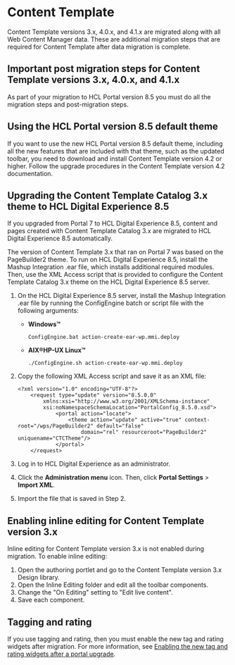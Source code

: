 # Content Template

Content Template versions 3.x, 4.0.x, and 4.1.x are migrated along with all Web Content Manager data. These are additional migration steps that are required for Content Template after data migration is complete.

## Important post migration steps for Content Template versions 3.x, 4.0.x, and 4.1.x

As part of your migration to HCL Portal version 8.5 you must do all the migration steps and post-migration steps.

## Using the HCL Portal version 8.5 default theme

If you want to use the new HCL Portal version 8.5 default theme, including all the new features that are included with that theme, such as the updated toolbar, you need to download and install Content Template version 4.2 or higher. Follow the upgrade procedures in the Content Template version 4.2 documentation.

## Upgrading the Content Template Catalog 3.x theme to HCL Digital Experience 8.5

If you upgraded from Portal 7 to HCL Digital Experience 8.5, content and pages created with Content Template Catalog 3.x are migrated to HCL Digital Experience 8.5 automatically.

The version of Content Template 3.x that ran on Portal 7 was based on the PageBuilder2 theme. To run on HCL Digital Experience 8.5, install the Mashup Integration .ear file, which installs additional required modules. Then, use the XML Access script that is provided to configure the Content Template Catalog 3.x theme on the HCL Digital Experience 8.5 server.

1.  On the HCL Digital Experience 8.5 server, install the Mashup Integration .ear file by running the ConfigEngine batch or script file with the following arguments:
    -   **Windows™**

        ```
        ConfigEngine.bat action-create-ear-wp.mmi.deploy
        ```

    -   **AIX®HP-UX Linux™**

        ```
        ./ConfigEngine.sh action-create-ear-wp.mmi.deploy
        ```

2.  Copy the following XML Access script and save it as an XML file:

    ```
    <?xml version="1.0" encoding="UTF-8"?>
    	<request type="update" version="8.5.0.0" 
    		xmlns:xsi="http://www.w3.org/2001/XMLSchema-instance" 
    		xsi:noNamespaceSchemaLocation="PortalConfig_8.5.0.xsd">
    			<portal action="locate">
    				<theme action="update" active="true" context-root="/wps/PageBuilder2" default="false" 
    					domain="rel" resourceroot="PageBuilder2" uniquename="CTCTheme"/>
    			</portal>
    	</request>
    ```

3.  Log in to HCL Digital Experience as an administrator.
4.  Click the **Administration menu** icon. Then, click **Portal Settings** \> **Import XML**.
5.  Import the file that is saved in Step 2.

## Enabling inline editing for Content Template version 3.x

Inline editing for Content Template version 3.x is not enabled during migration. To enable inline editing:

1.  Open the authoring portlet and go to the Content Template version 3.x Design library.
2.  Open the Inline Editing folder and edit all the toolbar components.
3.  Change the "On Editing" setting to "Edit live content".
4.  Save each component.

## Tagging and rating

If you use tagging and rating, then you must enable the new tag and rating widgets after migration. For more information, see [Enabling the new tag and rating widgets after a portal upgrade](../migrate/mig_post_tagandrate.md).


